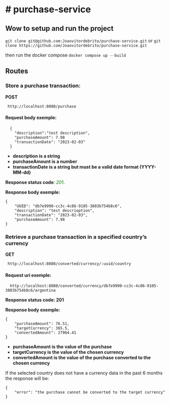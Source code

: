 # # purchase-service

## Wow to setup and run the project

  `git clone git@github.com:Joaovitordebrito/purchase-service.git`
  or 
  `git clone https://github.com/Joaovitordebrito/purchase-service.git`

then run the docker compose
`docker compose up --build`

## Routes
### Store a purchase transaction:
 **POST** 
 
     http://localhost:8080/purchase

 #### Request body exemple: 

      {
    	"description":"test description",
    	"purchaseAmount": 7.98
    	"transactionDate": "2023-02-03"
      }

- **description is a string**
- **purchaseAmount is a number**
- **transactionDate is a string but must be a valid date format (YYYY-MM-dd)**

**Response status code**: <span style="color:green">*201*</span>.


**Response body exemple:**

    {
    	"UUID": "db7e9990-cc3c-4c86-9105-3803b754b8c6",
    	"description": "test descrioption",
    	"transactionDate": "2023-02-03",
    	"purchaseAmount": 7.98 
    }


### Retrieve a purchase transaction in a specified country’s currency
**GET** 
 
     http://localhost:8080/converted/currency/:uuid/country

 #### Request uri exemple: 

      http://localhost:8080/converted/currency/db7e9990-cc3c-4c86-9105-3803b754b8c6/argentina

**Response status code: 201**


**Response body exemple:**

    {
		"purchaseAmount": 76.51,
		"targetCurrency": 365.5,
		"convertedAmount": 27964.41
	}

- **purchaseAmount is the value of the purchase**
- **targetCurrency is the value of the chosen currency**
- **convertedAmount is the value of the purchase converted to the chosen currency**

If the selected country does not have a currency data in the past 6 months the response will be:

    {
		"error": "the purchase cannot be converted to the target currency"
	}
